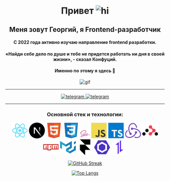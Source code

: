 <h1 align="center">Привет
    <img alt="hi" src="https://github.com/blackcater/blackcater/raw/main/images/Hi.gif" height="32"/></h1>
<h2 align="center">Меня зовут Георгий, я Frontend-разработчик</h2>
<h4 align="center">C 2022 года активно изучаю направление frontend разработки.</h4>
<h4 align="center">«Найди себе дело по душе и тебе не придется работать ни дня в своей жизни», - сказал Конфуций.</h4>
<h4 align="center">Именно по этому я здесь 🙂</h4>

<div id="header" align="center">
  <img alt="gif" src="https://media.giphy.com/media/v1.Y2lkPTc5MGI3NjExZHVubGFsajV3Yjlhbm9zODRjeGo0c2RiZXFjbnN2OWdoOXA4aW51ZyZlcD12MV9pbnRlcm5hbF9naWZfYnlfaWQmY3Q9Zw/qgQUggAC3Pfv687qPC/giphy.gif" height="400"/>
</div>
<hr/>
<div id="badges" align="center">
    <a href="https://t.me/Aleksandrov_Georgy" target="_blank" >
      <img alt="telegram" src="https://img.shields.io/badge/Telegram-blue?logo=telegram&logoColor=white&style=for-the-badge" height="30" />
    </a>
    <a href="mailto:g.aleksandrov116@yandex.ru" target="_blank" >
      <img alt="telegram" src="https://img.shields.io/badge/Mail-blue?logo=gmail&logoColor=white&style=for-the-badge" height="30" />
    </a>
</div>
<hr/>
<h3 align="center">Основной стек и технологии:</h3>

<div align="center">
    <img alt="react" title="REACT" src="https://raw.githubusercontent.com/devicons/devicon/6910f0503efdd315c8f9b858234310c06e04d9c0/icons/react/react-original.svg" height="50"/>
    <img alt="next" title="NextJS" src="https://raw.githubusercontent.com/devicons/devicon/6910f0503efdd315c8f9b858234310c06e04d9c0/icons/nextjs/nextjs-original.svg" height="50"/>
    <img alt="html" title="HTML" src="https://raw.githubusercontent.com/devicons/devicon/6910f0503efdd315c8f9b858234310c06e04d9c0/icons/html5/html5-original.svg"  height="50"/>
    <img alt="css3" title="CSS" src="https://raw.githubusercontent.com/devicons/devicon/6910f0503efdd315c8f9b858234310c06e04d9c0/icons/css3/css3-original.svg"  height="50"/>
    <img alt="sass" title="SASS" src="https://raw.githubusercontent.com/devicons/devicon/6910f0503efdd315c8f9b858234310c06e04d9c0/icons/sass/sass-original.svg"  height="30"/>
    <img alt="JS" title="JavaScript" src="https://raw.githubusercontent.com/devicons/devicon/6910f0503efdd315c8f9b858234310c06e04d9c0/icons/javascript/javascript-original.svg"  height="50"/>
    <img alt="TS" title="TypeScript" src="https://raw.githubusercontent.com/devicons/devicon/6910f0503efdd315c8f9b858234310c06e04d9c0/icons/typescript/typescript-original.svg"  height="50"/>
    <img alt="redux" title="Redux" src="https://raw.githubusercontent.com/devicons/devicon/6910f0503efdd315c8f9b858234310c06e04d9c0/icons/redux/redux-original.svg"  height="50" />
    <img alt="router"  title="React Router" src="https://raw.githubusercontent.com/devicons/devicon/6910f0503efdd315c8f9b858234310c06e04d9c0/icons/reactrouter/reactrouter-original.svg"  height="50"/>
    <img alt="npm" title="npm" src="https://raw.githubusercontent.com/devicons/devicon/6910f0503efdd315c8f9b858234310c06e04d9c0/icons/npm/npm-original-wordmark.svg"  height="50" />
    <img alt="MUI" title="MaterialUI" src="https://raw.githubusercontent.com/devicons/devicon/6910f0503efdd315c8f9b858234310c06e04d9c0/icons/materialui/materialui-original.svg"  height="50" />
    <img alt="FM" title="Framer Motion" src="https://raw.githubusercontent.com/devicons/devicon/6910f0503efdd315c8f9b858234310c06e04d9c0/icons/framermotion/framermotion-original.svg"  height="50" />
    <img alt="Eslint" title="ESlint" src="https://raw.githubusercontent.com/devicons/devicon/6910f0503efdd315c8f9b858234310c06e04d9c0/icons/eslint/eslint-plain.svg"  height="50" />
    <img alt="Axios" title="Axios" src="https://raw.githubusercontent.com/devicons/devicon/6910f0503efdd315c8f9b858234310c06e04d9c0/icons/axios/axios-plain.svg"  height="50" />
</div>

<div align="center">

[![GitHub Streak](https://github-readme-streak-stats.herokuapp.com/?user=Aleksandrov-Georgy)](https://git.io/streak-stats)
</div>


<div align="center">

[![Top Langs](https://github-readme-stats.vercel.app/api/top-langs/?username=Aleksandrov-Georgy&layout=compact&theme=vision-friendly-dark)](https://github.com/anuraghazra/github-readme-stats)
</div>
